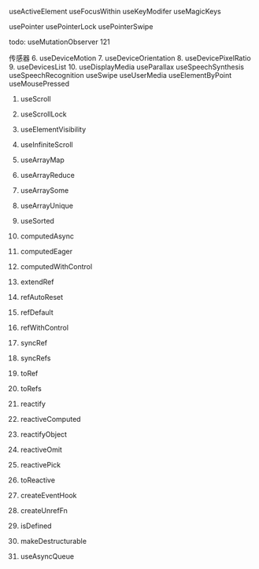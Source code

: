 useActiveElement
useFocusWithin
useKeyModifer
useMagicKeys


usePointer
usePointerLock
usePointerSwipe

todo: useMutationObserver
121

传感器
6. useDeviceMotion
7. useDeviceOrientation
8. useDevicePixelRatio
9. useDevicesList
10. useDisplayMedia
useParallax
useSpeechSynthesis
useSpeechRecognition
useSwipe
useUserMedia
useElementByPoint
useMousePressed


1. useScroll
2. useScrollLock
3. useElementVisibility
4. useInfiniteScroll

1. useArrayMap
2. useArrayReduce
3. useArraySome
4. useArrayUnique
5. useSorted

1. computedAsync
2. computedEager
3. computedWithControl

1. extendRef
2. refAutoReset
3. refDefault
4. refWithControl
5. syncRef
6. syncRefs
7. toRef
8. toRefs

1. reactify
2. reactiveComputed
3. reactifyObject
4. reactiveOmit
5. reactivePick
6. toReactive

1. createEventHook
2. createUnrefFn
3. isDefined
4. makeDestructurable
5. useAsyncQueue